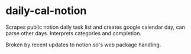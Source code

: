 # daily-cal-notion

Scrapes public notion daily task list and creates google calendar day, can parse other days. Interprets categories and completion.

Broken by recent updates to notion.so's web package handling.
